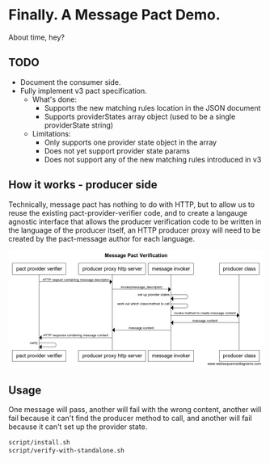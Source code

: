 # Finally. A Message Pact Demo.

About time, hey?

## TODO

* Document the consumer side.
* Fully implement v3 pact specification.
    * What's done:
        * Supports the new matching rules location in the JSON document
        * Supports providerStates array object (used to be a single providerState string)
    * Limitations:
        * Only supports one provider state object in the array
        * Does not yet support provider state params
        * Does not support any of the new matching rules introduced in v3

## How it works - producer side

Technically, message pact has nothing to do with HTTP, but to allow us to reuse the existing pact-provider-verifier code, and to create a langauge agnostic interface that allows the producer verification code to be written in the language of the producer itself, an HTTP producer proxy will need to be created by the pact-message author for each language.

<img src="docs/pact-message-verification-sequence-diagram.png">

## Usage

One message will pass, another will fail with the wrong content, another will fail because it can't find the producer method to call, and another will fail because it can't set up the provider state.

    script/install.sh
    script/verify-with-standalone.sh
